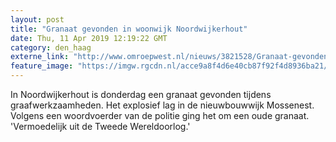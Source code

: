 ```yaml
---
layout: post
title: "Granaat gevonden in woonwijk Noordwijkerhout"
date: Thu, 11 Apr 2019 12:19:22 GMT
category: den_haag
externe_link: "http://www.omroepwest.nl/nieuws/3821528/Granaat-gevonden-in-woonwijk-Noordwijkerhout"
feature_image: "https://imgw.rgcdn.nl/acce9a8f4d6e40cb87f92f4d8936ba21/opener/3821548.jpg"
---
```


In Noordwijkerhout is donderdag een granaat gevonden tijdens graafwerkzaamheden. Het explosief lag in de nieuwbouwwijk Mossenest. Volgens een woordvoerder van de politie ging het om een oude granaat. 'Vermoedelijk uit de Tweede Wereldoorlog.'
